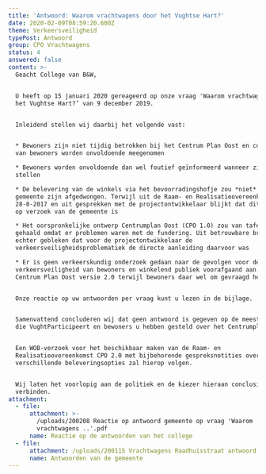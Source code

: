 ```yaml
---
title: 'Antwoord: Waarom vrachtwagens door het Vughtse Hart?'
date: 2020-02-09T08:59:20.600Z
theme: Verkeersveiligheid
typePost: Antwoord
group: CPO Vrachtwagens
status: 4
answered: false
content: >-
  Geacht College van B&W,


  U heeft op 15 januari 2020 gereageerd op onze vraag 'Waarom vrachtwagens door
  het Vughtse Hart?’ van 9 december 2019.


  Inleidend stellen wij daarbij het volgende vast:


  * Bewoners zijn niet tijdig betrokken bij het Centrum Plan Oost en commentaren
  van bewoners worden onvoldoende meegenomen

  * Bewoners worden onvoldoende dan wel foutief geïnformeerd wanneer zij vragen
  stellen

  * De belevering van de winkels via het bevoorradingshofje zou *niet* door de
  gemeente zijn afgedwongen. Terwijl uit de Raam- en Realisatieovereenkomst van
  28-8-2017 en uit gesprekken met de projectontwikkelaar blijkt dat dit *wel*het
  op verzoek van de gemeente is

  * Het oorspronkelijke ontwerp Centrumplan Oost (CPO 1.0) zou van tafel zijn
  gehaald omdat er problemen waren met de fundering. Uit betrouwbare bron is
  echter gebleken dat voor de projectontwikkelaar de
  verkeersveiligheidsproblematiek de directe aanleiding daarvoor was

  * Er is geen verkeerskundig onderzoek gedaan naar de gevolgen voor de
  verkeersveiligheid van bewoners en winkelend publiek voorafgaand aan het
  Centrum Plan Oost versie 2.0 terwijl bewoners daar wel om gevraagd hebben.


  Onze reactie op uw antwoorden per vraag kunt u lezen in de bijlage.


  Samenvattend concluderen wij dat geen antwoord is gegeven op de meeste vragen
  die VughtParticipeert en bewoners u hebben gesteld over het Centrumplan Oost.


  Een WOB-verzoek voor het beschikbaar maken van de Raam- en
  Realisatieovereenkomst CPO 2.0 met bijbehorende gespreksnotities over de
  verschillende beleveringsopties zal hierop volgen.


  Wij laten het voorlopig aan de politiek en de kiezer hieraan conclusies te
  verbinden.
attachment:
  - file:
      attachment: >-
        /uploads/200208 Reactie op antwoord gemeente op vraag 'Waarom
        vrachtwagens ..'.pdf
      name: Reactie op de antwoorden van het college
  - file:
      attachment: /uploads/200115 Vrachtwagens Raadhuisstraat antwoord gemeente.pdf
      name: Antwoorden van de gemeente
---
```


